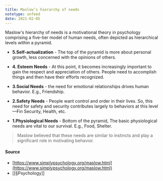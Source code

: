 ```yaml
---
title: Maslow’s hierarchy of needs
notetype: unfeed
date: 2021-02-05
---
```


Maslow's hierarchy of needs is a motivational theory in psychology comprising a five-tier model of human needs, often depicted as hierarchical levels within a pyramid. 

- **5.Self-actualization** - The top of the pyramid is more about personal growth, less concerned with the opinions of others. 

- **4. Esteem Needs** - At this point, it becomes increasingly important to gain the respect and appreciation of others. People need to accomplish things and then have their efforts recognized.

- **3.Social Needs** - the need for emotional relationships drives human behavior. E.g., Friendship. 

- **2.Safety Needs** - People want control and order in their lives. So, this need for safety and security contributes largely to behaviors at this level—Fin Security, Health, etc.

- **1.Physiological Needs** - Bottom of the pyramid, The basic physiological needs are vital to our survival. E.g., Food, Shelter. 

> Maslow believed that these needs are similar to instincts and play a significant role in motivating behavior.

#### Source
- [https://www.simplypsychology.org/maslow.html](https://www.simplypsychology.org/maslow.html)
- [[§Psychology]]